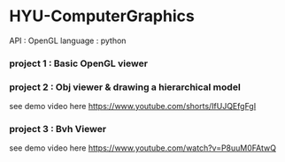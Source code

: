 # HYU-ComputerGraphics
API : OpenGL
language : python

### project 1 : Basic OpenGL viewer

### project 2 : Obj viewer & drawing a hierarchical model
see demo video here
https://www.youtube.com/shorts/IfUJQEfgFgI   

### project 3 : Bvh Viewer
see demo video here
https://www.youtube.com/watch?v=P8uuM0FAtwQ
